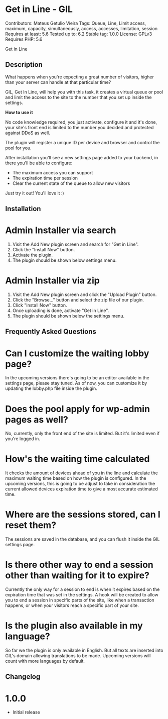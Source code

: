 # Get in Line - GIL #
Contributors: Mateus Getulio Vieira
Tags: Queue, Line, Limit access, maximum, capacity, simultaneously, access, accesses, limitation, session
Requires at least: 5.6
Tested up to: 6.2
Stable tag: 1.0.0
License: GPLv3
Requires PHP: 5.6

Get in Line

## Description ##

What happens when you're expecting a great number of visitors, higher than your server can handle at that particular time? 

GIL, Get In Line, will help you with this task, it creates a virtual queue or pool and limit the access to the site to the number that you set up inside the settings. 

**How to use it**

No code knowledge required, you just activate, configure it and it's done, your site's front end is limited to the number you decided and protected against DDoS as well.

The plugin will register a unique ID per device and browser and control the pool for you.

After installation you'll see a new settings page added to your backend, in there you'll be able to configure:

- The maximum access you can support
- The expiration time per session
- Clear the current state of the queue to allow new visitors

Just try it out! You'll love it :)

## Installation ##

# Admin Installer via search #
1. Visit the Add New plugin screen and search for "Get in Line".
2. Click the "Install Now" button.
3. Activate the plugin.
4. The plugin should be shown below settings menu.

# Admin Installer via zip #
1. Visit the Add New plugin screen and click the "Upload Plugin" button.
2. Click the "Browse..." button and select the zip file of our plugin.
3. Click "Install Now" button.
4. Once uploading is done, activate "Get in Line".
5. The plugin should be shown below the settings menu.

## Frequently Asked Questions ##

# Can I customize the waiting lobby page? #
In the upcoming versions there's going to be an editor available in the settings page, please stay tuned. As of now, you can customize it by updating the lobby.php file inside the plugin.

# Does the pool apply for wp-admin pages as well?  #
No, currently, only the front end of the site is limited. But it's limited even if you're logged in.

# How's the waiting time calculated  #
It checks the amount of devices ahead of you in the line and calculate the maximum waiting time based on how the plugin is configured. In the upcoming versions, this is going to be adjust to take in consideration the current allowed devices expiration time to give a most accurate estimated time.

# Where are the sessions stored, can I reset them? #
The sessions are saved in the database, and you can flush it inside the GIL settings page.

# Is there other way to end a session other than waiting for it to expire? #
Currently the only way for a session to end is when it expires based on the expiration time that was set in the settings. A hook will be created to allow you to end a session in specific parts of the site, like when a transaction happens, or when your visitors reach a specific part of your site.

# Is the plugin also available in my language? #
So far we the plugin is only available in English. But all texts are inserted into GIL's domain allowing translations to be made. Upcoming versions will count with more languages by default.

## Changelog ##
# 1.0.0 #
* Initial release
